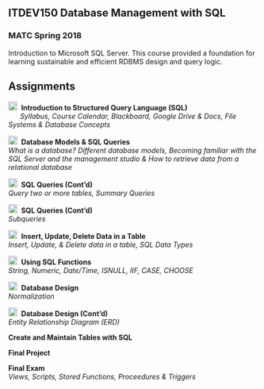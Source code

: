ITDEV150 Database Management with SQL
------
### MATC Spring 2018

Introduction to Microsoft SQL Server.  This course provided a foundation for learning sustainable and efficient RDBMS design and query logic.

Assignments
------

[<img src="https://github.com/favicon.ico" alt="Assignment 1" width="18" height="18">](https://github.com/sudoSanto/ITDEV150-Database-Management-with-SQL/blob/master/Assignment1.txt "Assignment 1")&nbsp;
**Introduction to Structured Query Language (SQL)**\
&nbsp;&nbsp;&nbsp;&nbsp;&nbsp;&nbsp;*Syllabus, Course Calendar, Blackboard, Google Drive & Docs, File Systems & Database Concepts*

[<img src="https://github.com/favicon.ico" alt="Assignment 2" width="18" height="18">](https://github.com/sudoSanto/ITDEV150-Database-Management-with-SQL/blob/master/Assignment2.txt "Assignment 2")&nbsp;
**Database Models & SQL Queries**\
*What is a database? Different database models, Becoming familiar with the SQL Server and the management studio & How to retrieve data from a relational database*

[<img src="https://github.com/favicon.ico" alt="Assignment 3" width="18" height="18">](https://github.com/sudoSanto/ITDEV150-Database-Management-with-SQL/blob/master/Assignment3.txt "Assignment 3")&nbsp;
**SQL Queries (Cont’d)**\
*Query two or more tables, Summary Queries*

[<img src="https://github.com/favicon.ico" alt="Assignment 4" width="18" height="18">](https://github.com/sudoSanto/ITDEV150-Database-Management-with-SQL/blob/master/Assignment4.txt "Assignment 4")&nbsp;
**SQL Queries (Cont’d)**\
*Subqueries*

[<img src="https://github.com/favicon.ico" alt="Assignment 5" width="18" height="18">](https://github.com/sudoSanto/ITDEV150-Database-Management-with-SQL/blob/master/Assignment5.txt "Assignment 5")&nbsp;
**Insert, Update, Delete Data in a Table**\
*Insert, Update, & Delete data in a table, SQL Data Types*

[<img src="https://github.com/favicon.ico" alt="Assignment 6" width="18" height="18">](https://github.com/sudoSanto/ITDEV150-Database-Management-with-SQL/blob/master/Assignment6.txt "Assignment 6")&nbsp;
**Using SQL Functions**\
*String, Numeric, Date/Time, ISNULL, IIF, CASE, CHOOSE*

[<img src="https://github.com/favicon.ico" alt="Assignment 7" width="18" height="18">](https://github.com/sudoSanto/ITDEV150-Database-Management-with-SQL/tree/master/Assignment7 "Assignment 7")&nbsp;
**Database Design**\
*Normalization*

[<img src="https://github.com/favicon.ico" alt="Assignment 8" width="18" height="18">](https://github.com/sudoSanto/ITDEV150-Database-Management-with-SQL/tree/master/Assignment8 "Assignment 8")&nbsp;
**Database Design (Cont’d)**\
*Entity Relationship Diagram (ERD)*

**Create and Maintain Tables with SQL**

**Final Project**

**Final Exam**\
*Views, Scripts, Stored Functions, Proceedures & Triggers*
